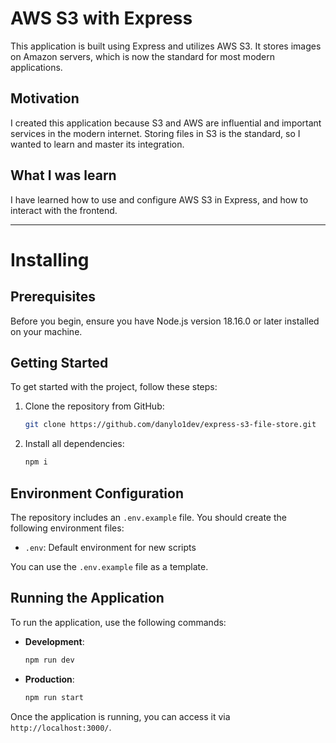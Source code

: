 # AWS S3 with Express

This application is built using Express and utilizes AWS S3. It stores images on Amazon servers, which is now the standard for most modern applications.

## Motivation

I created this application because S3 and AWS are influential and important services in the modern internet. Storing files in S3 is the standard, so I wanted to learn and master its integration.

## What I was learn

I have learned how to use and configure AWS S3 in Express, and how to interact with the frontend.

---

# Installing

## Prerequisites

Before you begin, ensure you have Node.js version 18.16.0 or later installed on your machine.

## Getting Started

To get started with the project, follow these steps:

1. Clone the repository from GitHub:

   ```bash
   git clone https://github.com/danylo1dev/express-s3-file-store.git
   ```

2. Install all dependencies:

   ```bash
   npm i
   ```

## Environment Configuration

The repository includes an `.env.example` file. You should create the following environment files:

- `.env`: Default environment for new scripts

You can use the `.env.example` file as a template.

## Running the Application

To run the application, use the following commands:

- **Development**:

  ```bash
  npm run dev
  ```

- **Production**:

  ```bash
  npm run start
  ```

Once the application is running, you can access it via `http://localhost:3000/`.
